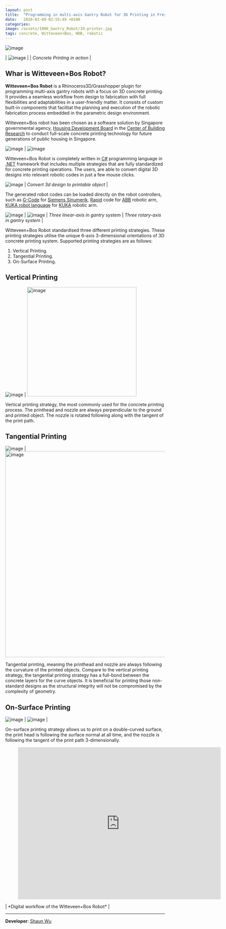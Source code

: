 ```yaml
---
layout: post
title:  "Programming in multi-axis Gantry Robot for 3D Printing in Fresh Concrete"
date:   2020-03-09 02:55:49 +0100
categories: 
image: /assets/1906_Gantry_Robot/3d-printer.jpg
tags: concrete, Witteveen+Bos, HDB, robotic
---
```


![image](/assets/1906_Gantry_Robot/3d-printer.jpg)

| ![image](/assets/1906_Gantry_Robot/Picture2.jpg) |
| *Concrete Printing in action* |

## Whar is Witteveen+Bos Robot?

**Witteveen+Bos Robot** is a Rhinoceros3D/Grasshopper plugin for programming multi-axis gantry robots with a focus on 3D concrete printing. It provides a seamless workflow from design to fabrication with full flexibilities and adaptabilities in a user-friendly matter. It consists of custom built-in components that facilitat the planning and execution of the robotic fabrication process embedded in the parametric design environment.

Witteveen+Bos robot has been chosen as a software solution by Singapore governmental agency, [Housing Development Board][HDB] in the [Center of Building Research][CBR] to conduct full-scale concrete printing technology for future generations of public housing in Singapore. 

![image](/assets/1906_Gantry_Robot/Picture11.jpg) | ![image](/assets/1906_Gantry_Robot/190725_reference.JPG)

Witteveen+Bos Robot is completely written in [C#][c] programming language in [.NET][net] framework that includes multiple strategies that are fully standardized for concrete printing operations. The users, are able to convert digital 3D designs into relevant robotic codes in just a few mouse clicks.

![image](/assets/1906_Gantry_Robot/Picture14.jpg) | 
*Convert 3d design to printable object* |

The generated robot codes can be loaded directly on the robot controllers, such as [G-Code][GC] for [Siemens Sinumerik][SS], [Rapid][RA] code for [ABB][ABB] robotic arm, [KUKA robot language][KR] for [KUKA][KK] robotic arm.

![image](/assets/1906_Gantry_Robot/Picture12.jpg) | ![image](/assets/1906_Gantry_Robot/ezgif.com-video-to-gif.gif) |
*Three linear-axis in gantry system* | *Three rotary-axis in gantry system* |

Witteveen+Bos Robot standardised three different printing strategies. These printing strategies utilise the unique 6-axis 3-dimensional orientations of 3D concrete printing system. Supported printing strategies are as follows:
1.	Vertical Printing.
2.	Tangential Printing. 
3.	On-Surface Printing.

## Vertical Printing

![image](/assets/1906_Gantry_Robot/Picture6.jpg) | <img src="/assets/1906_Gantry_Robot/Picture5.jpg" alt="image" width="345px">

Vertical printing strategy, the most commonly used for the concrete printing process. The printhead and nozzle are always perpendicular to the ground and printed object. The nozzle is rotated following along with the tangent of the print path.

## Tangential Printing

![image](/assets/1906_Gantry_Robot/Picture8.jpg) | <img src="/assets/1906_Gantry_Robot/Picture7.jpg" alt="image" width="650">

Tangential printing, meaning the printhead and nozzle are always following the curvature of the printed objects. Compare to the vertical printing strategy, the tangential printing strategy has a full-bond between the concrete layers for the curve objects. It is beneficial for printing those non-standard designs as the structural integrity will not be compromised by the complexity of geometry.

## On-Surface Printing

![image](/assets/1906_Gantry_Robot/Picture10.jpg) | 
![image](/assets/1906_Gantry_Robot/on-surface.gif) |

On-surface printing strategy allows us to print on a double-curved surface, the print head is following the surface normal at all time, and the nozzle is following the tangent of the print path 3-dimensionally.

<div class="video"> <figure> <iframe width="640" height="480" src="https://www.youtube.com/embed/-eJUiO6xcKE" frameborder="0" allowfullscreen></iframe> </figure> </div> |
*Digital workflow of the Witteveen+Bos Robot* |

----

**Developer**: [Shaun Wu][SW]

[HDB]: https://www.hdb.gov.sg/cs/infoweb/homepage
[CBR]: https://www.hdb.gov.sg/cs/infoweb/about-us/our-role/centre-of-building-research-page
[c]: https://docs.microsoft.com/en-us/dotnet/csharp/
[net]: https://dotnet.microsoft.com/
[GC]: https://en.wikipedia.org/wiki/G-code
[SS]: https://new.siemens.com/global/en.html
[RA]: https://en.wikipedia.org/wiki/RAPID
[ABB]: https://new.abb.com/
[KR]: https://en.wikipedia.org/wiki/KUKA_Robot_Language
[KK]: https://www.kuka.com/
[SW]: https://www.linkedin.com/in/shaun-wu/
